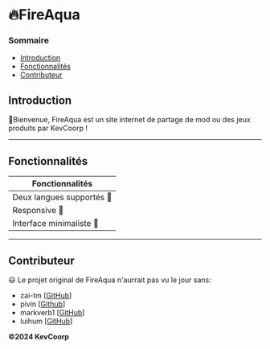 # :fire:FireAqua 

### Sommaire
* [Introduction](#introduction)
* [Fonctionnalités](#fonctionnalités)
* [Contributeur](#contributeur)
## Introduction
:wave:Bienvenue, FireAqua est un site internet de partage de mod ou des jeux produits par KevCoorp !
<hr>

## Fonctionnalités

Fonctionnalités |
------------ | 
Deux langues supportés 🚩 | 
Responsive :iphone: | 
Interface minimaliste 🎨|  

<hr>

## Contributeur
:smiley: Le projet original de FireAqua n'aurrait pas vu le jour sans: 
* zai-tm [[GitHub](https://github.com/zai-tm)]
* pivin [[Github](https://github.com/pivinx1)]
* markverb1 [[GitHub](https://github.com/markverb1)]
* luihum [[GitHub](https://github.com/luihum)]

**©2024 KevCoorp**
